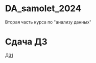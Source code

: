 # DA_samolet_2024
Вторая часть курса по "анализу данных"

# Сдача ДЗ
[ДЗ1](https://www.dropbox.com/request/MbU5QVNC52thdUE2loUs)

